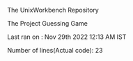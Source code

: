 
The UnixWorkbench Repository

The Project Guessing Game

Last ran on : Nov 29th 2022 12:13 AM IST

Number of lines(Actual code): 23
